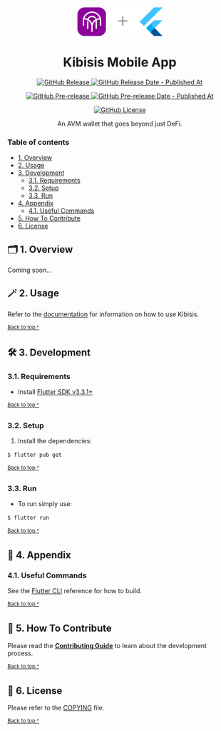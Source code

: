 <p align="center">
  <a href="https://kibis.is">
    <img alt="Kibisis & Flutter logo" src=".github/assets/logo@191x64.png" style="padding-top: 15px" height="64" />
  </a>
</p>

<h1 align="center">
  Kibisis Mobile App
</h1>

<p align="center">
  <a href="https://github.com/agoralabs-sh/kibisis-mobile-app/releases/latest">
    <img alt="GitHub Release" src="https://img.shields.io/github/v/release/agoralabs-sh/kibisis-mobile-app?&logo=github">
  </a>
  <a href="https://github.com/agoralabs-sh/kibisis-mobile-app/releases/latest">
    <img alt="GitHub Release Date - Published At" src="https://img.shields.io/github/release-date/agoralabs-sh/kibisis-mobile-app?logo=github">
  </a>
</p>

<p align="center">
  <a href="https://github.com/agoralabs-sh/kibisis-mobile-app/releases">
    <img alt="GitHub Pre-release" src="https://img.shields.io/github/v/release/agoralabs-sh/kibisis-mobile-app?include_prereleases&label=pre-release&logo=github">
  </a>
  <a href="https://github.com/agoralabs-sh/kibisis-mobile-app/releases">
    <img alt="GitHub Pre-release Date - Published At" src="https://img.shields.io/github/release-date-pre/agoralabs-sh/kibisis-mobile-app?label=pre-release date&logo=github">
  </a>
</p>

<p align="center">
  <a href="https://github.com/agoralabs-sh/kibisis-mobile-app/blob/main/LICENSE">
    <img alt="GitHub License" src="https://img.shields.io/github/license/agoralabs-sh/kibisis-mobile-app">
  </a>
</p>

<p align="center">
  An AVM wallet that goes beyond just DeFi.
</p>

### Table of contents

* [1. Overview](#-1-overview)
* [2. Usage](#-2-usage)
* [3. Development](#-3-development)
    * [3.1. Requirements](#31-requirements)
    * [3.2. Setup](#32-setup)
    * [3.3. Run](#33-run)
* [4. Appendix](#-4-appendix)
    * [4.1. Useful Commands](#41-useful-commands)
* [5. How To Contribute](#-5-how-to-contribute)
* [6. License](#-6-license)

## 🗂️ 1. Overview

Coming soon...

## 🪄 2. Usage

Refer to the [documentation](https://kibis.is/overview) for information on how to use Kibisis.

<sup>[Back to top ^][table-of-contents]</sup>

## 🛠 3. Development

### 3.1. Requirements

* Install [Flutter SDK v3.3.1+][flutter]

<sup>[Back to top ^][table-of-contents]</sup>

### 3.2. Setup

1. Install the dependencies:
```bash
$ flutter pub get
```

<sup>[Back to top ^][table-of-contents]</sup>

### 3.3. Run

* To run simply use:
```bash
$ flutter run
```

<sup>[Back to top ^][table-of-contents]</sup>

## 📑 4. Appendix

### 4.1. Useful Commands

See the [Flutter CLI](https://docs.flutter.dev/reference/flutter-cli#flutter-commands) reference for how to build.

<sup>[Back to top ^][table-of-contents]</sup>

## 👏 5. How To Contribute

Please read the [**Contributing Guide**][contribute] to learn about the development process.

<sup>[Back to top ^][table-of-contents]</sup>

## 📄 6. License

Please refer to the [COPYING][license] file.

<sup>[Back to top ^][table-of-contents]</sup>

<!-- Links -->
[contribute]: ./CONTRIBUTING.md
[flutter]: https://docs.flutter.dev/get-started/install
[license]: ./COPYING
[table-of-contents]: #table-of-contents

